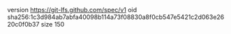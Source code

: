 version https://git-lfs.github.com/spec/v1
oid sha256:1c3d984ab7abfa40098b114a73f08830a8f0cb547e5421c2d063e2620c0f0b37
size 150
